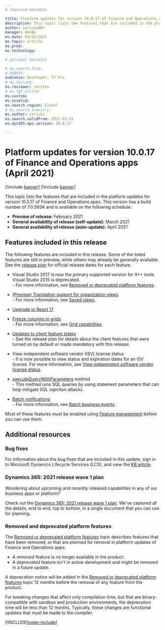 ```yaml
---
# required metadata

title: Platform updates for version 10.0.17 of Finance and Operations apps (April 2021)
description: This topic lists the features that are included in the platform updates for version 10.0.17 of Finance and Operations apps.
author: sericks007
manager: AnnBe
ms.date: 03/22/2021
ms.topic: article
ms.prod: 
ms.technology: 

# optional metadata

# ms.search.form: 
# ROBOTS: 
audience: Developer, IT Pro
# ms.devlang: 
ms.reviewer: sericks
# ms.tgt_pltfrm: 
ms.custom: 
ms.assetid:
ms.search.region: Global
# ms.search.industry: 
ms.author: sericks
ms.search.validFrom: 2021-01-31
ms.dyn365.ops.version: 10.0.17

---
```

# Platform updates for version 10.0.17 of Finance and Operations apps (April 2021)

[!include [banner](../includes/banner.md)]
[!include [banner](../includes/preview-banner.md)]

This topic lists the features that are included in the platform updates for version 10.0.17 of Finance and Operations apps. This version has a build number of 7.0.5934 and is available on the following schedule:

- **Preview of release:** February 2021
- **General availability of release (self-update):** March 2021
- **General availability of release (auto-update):** April 2021

## Features included in this release

The following features are included in this release. Some of the listed features are still in preview, while others may already be generally available. See the [release plan](https://docs.microsoft.com/dynamics365-release-plan/2021wave1/finance-operations/finance-operations-crossapp-capabilities/planned-features) for official release dates for each feature.

-  Visual Studio 2017 is now the primary supported version for X++ tools. Visual Studio 2015 is deprecated.<br>- For more information, see [Removed or deprecated platform features](removed-deprecated-features-platform-updates.md#visual-studio-2015).

-  [(Preview) Translation support for organization views](https://docs.microsoft.com/dynamics365-release-plan/2021wave1/finance-operations/finance-operations-crossapp-capabilities/translation-support-organizational-saved-views)<br>- For more information, see [Saved views](../../fin-ops/get-started/saved-views.md).

-  [Upgrade to React 17](https://docs.microsoft.com/dynamics365-release-plan/2021wave1/finance-operations/finance-operations-crossapp-capabilities/upgrade-react-17)

-  [Freeze columns in grids](https://docs.microsoft.com/dynamics365-release-plan/2021wave1/finance-operations/finance-operations-crossapp-capabilities/freeze-columns-grids)<br>- For more information, see [Grid capabilities](../../fin-ops/get-started/grid-capabilities.md).

-  [Updates to client feature states](https://docs.microsoft.com/dynamics365-release-plan/2021wave1/finance-operations/finance-operations-crossapp-capabilities/updates-client-feature-states)<br>- See the release plan for details about the client features that were turned on by default or made mandatory with this release. 

-  View independent software vendor (ISV) license status<br>- It is now possible to view status and expiration dates for an ISV license. For more information, see [View independent software vendor license status](../sysadmin/view-isv-license-status.md).

- [executeQueryWithParameters](../dev-ref/query-with-parameters.md) method<br>- This method runs SQL queries by using statement parameters that can help mitigate SQL injection attacks.

- [Batch notifications](https://docs.microsoft.com/dynamics365-release-plan/2020wave2/finance-operations/finance-operations-crossapp-capabilities/batch-notifications)<br>- For more information, see [Batch business events](../business-events/system-business-events.md).

Most of these features must be enabled using [Feature management](../../fin-ops/get-started/feature-management/feature-management-overview.md) before you can use them.

## Additional resources

### Bug fixes

For information about the bug fixes that are included in this update, sign in to Microsoft Dynamics Lifecycle Services (LCS), and view the [KB article](https://fix.lcs.dynamics.com/Issue/Details?bugId=551039&dbType=3&qc=510c0f86ac24207edecf80d9f313de2065ba105446736042428e3b5489fdf607).

### Dynamics 365: 2021 release wave 1 plan

Wondering about upcoming and recently released capabilities in any of our business apps or platform?

Check out the [Dynamics 365: 2021 release wave 1 plan](https://docs.microsoft.com/dynamics365-release-plan/2021wave1/). We've captured all the details, end to end, top to bottom, in a single document that you can use for planning.

### Removed and deprecated platform features

The [Removed or deprecated platform features](removed-deprecated-features-platform-updates.md) topic describes features that have been removed, or that are planned for removal in platform updates of Finance and Operations apps.

- A *removed* feature is no longer available in the product.
- A *deprecated* feature isn't in active development and might be removed in a future update.

A deprecation notice will be added in the [Removed or deprecated platform features](removed-deprecated-features-platform-updates.md) topic 12 months before the removal of any feature from the product.

For breaking changes that affect only compilation time, but that are binary-compatible with sandbox and production environments, the deprecation time will be less than 12 months. Typically, these changes are functional updates that must be made to the compiler.


[!INCLUDE[footer-include](../../../includes/footer-banner.md)]
